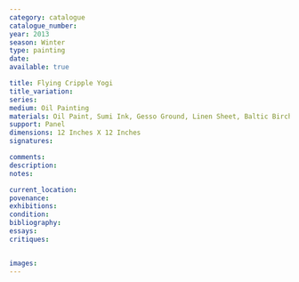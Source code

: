 ```yaml
---
category: catalogue
catalogue_number: 
year: 2013 
season: Winter
type: painting
date:
available: true

title: Flying Cripple Yogi
title_variation: 
series: 
medium: Oil Painting
materials: Oil Paint, Sumi Ink, Gesso Ground, Linen Sheet, Baltic Birch Panel. 
support: Panel
dimensions: 12 Inches X 12 Inches
signatures:

comments:
description:
notes:

current_location:
povenance:
exhibitions:
condition:
bibliography:
essays:
critiques:


images:
---
```



